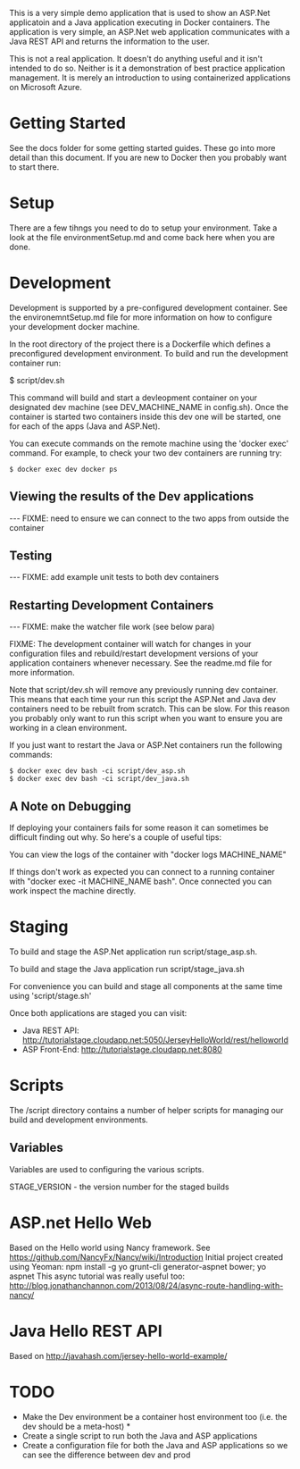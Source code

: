 This is a very simple demo application that is used to show an ASP.Net
applicatoin and a Java application executing in Docker containers. The
application is very simple, an ASP.Net web application communicates
with a Java REST API and returns the information to the user.

This is not a real application. It doesn't do anything useful and it
isn't intended to do so. Neither is it a demonstration of best
practice application management. It is merely an introduction to using
containerized applications on Microsoft Azure.

# Getting Started #

See the docs folder for some getting started guides. These go into
more detail than this document. If you are new to Docker then you
probably want to start there.

# Setup #

There are a few tihngs you need to do to setup your environment. Take
a look at the file environmentSetup.md and come back here when you are 
done.

# Development #

Development is supported by a pre-configured development container.
See the environemntSetup.md file for more information on how to 
configure your development docker machine. 

In the root directory of the project there is a Dockerfile which defines
a preconfigured development environment. To build and run the development 
container run:

$ script/dev.sh

This command will build and start a devleopment container on your 
designated dev machine (see DEV_MACHINE_NAME in config.sh). Once the 
container is started two containers inside this dev one will be started,
one for each of the apps (Java and ASP.Net).

You can execute commands on the remote machine using the 'docker exec'
command. For example, to check your two dev containers are running try:

    $ docker exec dev docker ps

## Viewing the results of the Dev applications ##

--- FIXME: need to ensure we can connect to the two apps from outside the container

## Testing ##

--- FIXME: add example unit tests to both dev containers

## Restarting Development Containers ##

--- FIXME: make the watcher file work (see below para)

FIXME: The development container will watch for changes in your configuration files and rebuild/restart development versions of your application containers whenever necessary. See the readme.md file for more information.

Note that script/dev.sh will remove any previously running dev container.
This means that each time your run this script the ASP.Net and Java
dev containers need to be rebuilt from scratch. This can be slow. For
this reason you probably only want to run this script when you want to
ensure you are working in a clean environment.

If you just want to restart the Java or ASP.Net containers run the
following commands:

    $ docker exec dev bash -ci script/dev_asp.sh
    $ docker exec dev bash -ci script/dev_java.sh

## A Note on Debugging ##

If deploying your containers fails for some reason it can sometimes be
difficult finding out why. So here's a couple of useful tips:

You can view the logs of the container with "docker logs MACHINE_NAME"

If things don't work as expected you can connect to a running container 
with "docker exec -it MACHINE_NAME bash". Once connected you can work
inspect the machine directly.

# Staging #

To build and stage the ASP.Net application run script/stage_asp.sh.

To build and stage the Java application run script/stage_java.sh

For convenience you can build and stage all components at the same time
using 'script/stage.sh'

Once both applications are staged you can visit:
  * Java REST API: http://tutorialstage.cloudapp.net:5050/JerseyHelloWorld/rest/helloworld 
  * ASP Front-End: http://tutorialstage.cloudapp.net:8080

# Scripts #

The /script directory contains a number of helper scripts for managing
our build and development environments.

## Variables ##

Variables are used to configuring the various scripts.

STAGE_VERSION - the version number for the staged builds

# ASP.net Hello Web #

Based on the Hello world using Nancy framework. See https://github.com/NancyFx/Nancy/wiki/Introduction
Initial project created using Yeoman: npm install -g yo grunt-cli generator-aspnet bower; yo aspnet
This async tutorial was really useful too: http://blog.jonathanchannon.com/2013/08/24/async-route-handling-with-nancy/


# Java Hello REST API #

Based on http://javahash.com/jersey-hello-world-example/

# TODO

  * Make the Dev environment be a container host environment too (i.e. the dev should be a meta-host)
    * 
  * Create a single script to run both the Java and ASP applications
  * Create a configuration file for both the Java and ASP applications so we can see the difference between dev and prod
